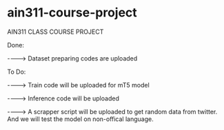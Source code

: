 # ain311-course-project
AIN311 CLASS COURSE PROJECT

Done:

----> Dataset preparing codes are uploaded

To Do:

----> Train code will be uploaded for mT5 model

----> Inference code will be uploaded

----> A scrapper script will be uploaded to get random data from twitter. And we will test the model on non-offical language.

